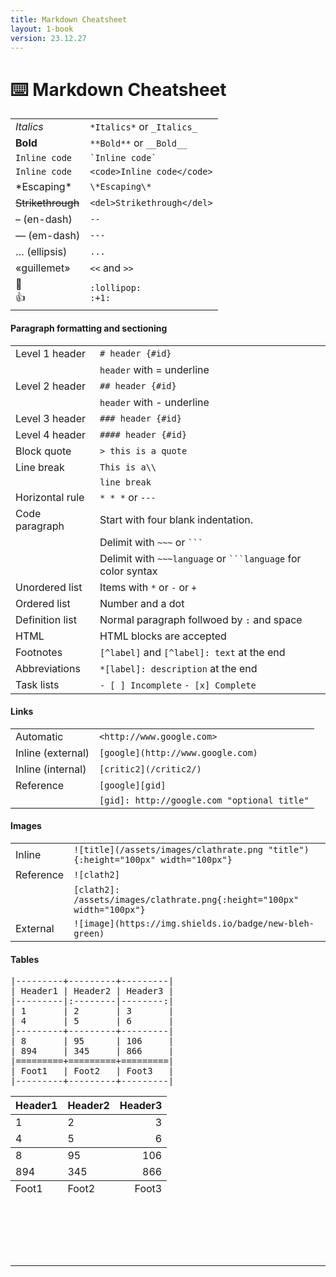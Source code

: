 ```yaml
---
title: Markdown Cheatsheet
layout: 1-book
version: 23.12.27
---
```


# ⌨️ Markdown Cheatsheet

<table>
  <tbody>
    <tr>
      <td><em>Italics</em></td>
      <td>
<code>*Italics*</code> or <code>_Italics_</code>
</td>
    </tr>
    <tr>
      <td><strong>Bold</strong></td>
      <td>
<code>**Bold**</code> or <code>__Bold__</code>
</td>
    </tr>
    <tr>
      <td><code>Inline code</code></td>
      <td><code>`Inline code`</code></td>
    </tr>
    <tr>
      <td><code>Inline code</code></td>
      <td><code>&lt;code&gt;Inline code&lt;/code&gt;</code></td>
    </tr>
    <tr>
      <td>*Escaping*</td>
      <td><code>\*Escaping\*</code></td>
    </tr>
    <tr>
      <td><del>Strikethrough</del></td>
      <td><code>&lt;del&gt;Strikethrough&lt;/del&gt;</code></td>
    </tr>
    <tr>
      <td>– (en-dash)</td>
      <td><code>--</code></td>
    </tr>
    <tr>
      <td>— (em-dash)</td>
      <td><code>---</code></td>
    </tr>
    <tr>
      <td>… (ellipsis)</td>
      <td><code>...</code></td>
    </tr>
    <tr>
      <td>«guillemet»</td>
      <td>
<code>&lt;&lt;</code> and <code>&gt;&gt;</code>
</td>
    </tr>
    <tr>
      <td>
<span class="emoji" title=":lollipop:">🍭</span><br>
<span class="emoji" title=":+1:">👍
      <td><code>:lollipop:<br>:+1:</code></td>
   </span>
   </td>
   </tr>
   </tbody>
   </table>

<h4 id="paragraph-formatting-and-sectioning">Paragraph formatting and sectioning</h4>

<table>
  <tbody>
    <tr>
      <td>Level 1 header</td>
      <td><code># header {#id}</code></td>
    </tr>
    <tr>
      <td> </td>
      <td>
<code>header</code> with = underline</td>
    </tr>
    <tr>
      <td>Level 2 header</td>
      <td><code>## header {#id}</code></td>
    </tr>
    <tr>
      <td> </td>
      <td>
<code>header</code> with - underline</td>
    </tr>
    <tr>
      <td>Level 3 header</td>
      <td><code>### header {#id}</code></td>
    </tr>
    <tr>
      <td>Level 4 header</td>
      <td><code>#### header {#id}</code></td>
    </tr>
    <tr>
      <td>Block quote</td>
      <td><code>&gt; this is a quote</code></td>
    </tr>
    <tr>
      <td>Line break</td>
      <td><code>This is a\\</code></td>
    </tr>
    <tr>
      <td> </td>
      <td><code>line break</code></td>
    </tr>
    <tr>
      <td>Horizontal rule</td>
      <td>
<code>* * *</code> or <code>---</code>
</td>
    </tr>
    <tr>
      <td>Code paragraph</td>
      <td>Start with four blank indentation.</td>
    </tr>
    <tr>
      <td> </td>
      <td>Delimit with <code>~~~</code> or <code>```</code>
</td>
    </tr>
    <tr>
      <td> </td>
      <td>Delimit with <code>~~~language</code> or <code>```language</code> for color syntax</td>
    </tr>
    <tr>
      <td>Unordered list</td>
      <td>Items with <code>*</code> or <code>-</code> or <code>+</code>
</td>
    </tr>
    <tr>
      <td>Ordered list</td>
      <td>Number and a dot</td>
    </tr>
    <tr>
      <td>Definition list</td>
      <td>Normal paragraph follwoed by <code>:</code> and space</td>
    </tr>
    <tr>
      <td>HTML</td>
      <td>HTML blocks are accepted</td>
    </tr>
    <tr>
      <td>Footnotes</td>
      <td>
<code>[^label]</code> and <code>[^label]: text</code> at the end</td>
    </tr>
    <tr>
      <td>Abbreviations</td>
      <td>
<code>*[label]: description</code> at the end</td>
    </tr>
    <tr>
      <td>Task lists</td>
      <td>
<code>- [ ] Incomplete</code> <code>- [x] Complete</code>
</td>
    </tr>
  </tbody>
</table>

<h4 id="links">Links</h4>

<table>
  <tbody>
    <tr>
      <td>Automatic</td>
      <td><code>&lt;http://www.google.com&gt;</code></td>
    </tr>
    <tr>
      <td>Inline (external)</td>
      <td><code>[google](http://www.google.com)</code></td>
    </tr>
    <tr>
      <td>Inline (internal)</td>
      <td><code>[critic2](/critic2/)</code></td>
    </tr>
    <tr>
      <td>Reference</td>
      <td><code>[google][gid]</code></td>
    </tr>
    <tr>
      <td> </td>
      <td><code>[gid]: http://google.com "optional title"</code></td>
    </tr>
  </tbody>
</table>

<h4 id="images">Images</h4>

<table>
  <tbody>
    <tr>
      <td>Inline</td>
      <td><code>![title](/assets/images/clathrate.png "title"){:height="100px" width="100px"}</code></td>
    </tr>
    <tr>
      <td>Reference</td>
      <td><code>![clath2]</code></td>
    </tr>
    <tr>
      <td> </td>
      <td><code>[clath2]: /assets/images/clathrate.png{:height="100px" width="100px"}</code></td>
    </tr>
    <tr>
      <td>External</td>
      <td><code>![image](https://img.shields.io/badge/new-bleh-green)</code></td>
    </tr>
  </tbody>
</table>

<h4 id="tables">Tables</h4>

<pre>
|---------+---------+---------|
| Header1 | Header2 | Header3 |
|---------|:--------|--------:|
| 1       | 2       | 3       |
| 4       | 5       | 6       |
|---------+---------+---------|
| 8       | 95      | 106     |
| 894     | 345     | 866     |
|=========+=========+=========|
| Foot1   | Foot2   | Foot3   |
|---------+---------+---------|
</pre>

<table>
  <thead>
    <tr>
      <th>Header1</th>
      <th style="text-align: left">Header2</th>
      <th style="text-align: right">Header3</th>
    </tr>
  </thead>
  <tbody>
    <tr>
      <td>1</td>
      <td style="text-align: left">2</td>
      <td style="text-align: right">3</td>
    </tr>
    <tr>
      <td>4</td>
      <td style="text-align: left">5</td>
      <td style="text-align: right">6</td>
    </tr>
  </tbody>
  <tbody>
    <tr>
      <td>8</td>
      <td style="text-align: left">95</td>
      <td style="text-align: right">106</td>
    </tr>
    <tr>
      <td>894</td>
      <td style="text-align: left">345</td>
      <td style="text-align: right">866</td>
    </tr>
  </tbody>
  <tfoot>
    <tr>
      <td>Foot1</td>
      <td style="text-align: left">Foot2</td>
      <td style="text-align: right">Foot3</td>
    </tr>
  </tfoot>
</table>


<p>&nbsp;</p>
<p>&nbsp;</p>
<p>&nbsp;</p>

---

<br>




